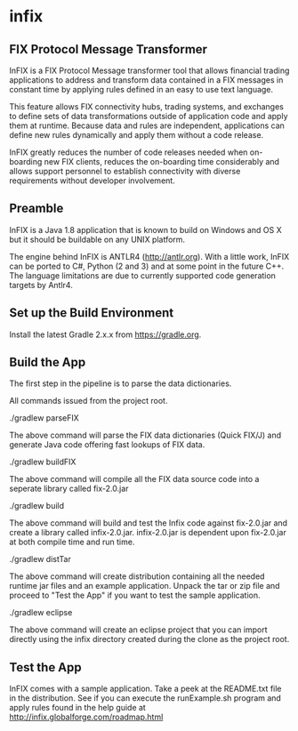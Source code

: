 # infix
FIX Protocol Message Transformer
--------------------------------
InFIX is a FIX Protocol Message transformer tool that allows financial trading applications to address and transform data contained in a FIX messages in constant time by applying rules defined in an easy to use text language.

This feature allows FIX connectivity hubs, trading systems, and exchanges to define sets of data transformations outside of application code and apply them at runtime. Because data and rules are independent, applications can define new rules dynamically and apply them without a code release.

InFIX greatly reduces the number of code releases needed when on-boarding new FIX clients, reduces the on-boarding time considerably and allows support personnel to establish connectivity with diverse requirements without developer involvement.

Preamble
--------
InFIX is a Java 1.8 application that is known to build on Windows and OS X but it should be buildable on any UNIX platform.

The engine behind InFIX is ANTLR4 (http://antlr.org).  With a little work, InFIX can be ported to C#, Python (2 and 3) and at some point in the future C++. The language limitations are due to currently supported code generation targets by Antlr4.

Set up the Build Environment
----------------------------
Install the latest Gradle 2.x.x from https://gradle.org.

Build the App
-------------
The first step in the pipeline is to parse the data dictionaries.

All commands issued from the project root.  

./gradlew parseFIX

The above command will parse the FIX data dictionaries (Quick FIX/J) and generate Java code offering fast lookups of FIX data.

./gradlew buildFIX

The above command will compile all the FIX data source code into a seperate library called fix-2.0.jar

./gradlew build

The above command will build and test the Infix code against fix-2.0.jar and create a library called infix-2.0.jar.  infix-2.0.jar is dependent upon fix-2.0.jar at both compile time and run time.

./gradlew distTar

The above command will create distribution containing all the needed runtime jar files and an example application.  Unpack the tar or zip file and proceed to "Test the App" if you want to test the sample application.

./gradlew eclipse

The above command will create an eclipse project that you can import directly using the infix directory created during the clone as the project root.

Test the App
-------------
InFIX comes with a sample application.  Take a peek at the README.txt file in the distribution.  See if you can execute the runExample.sh program and apply rules found in the help guide at http://infix.globalforge.com/roadmap.html

